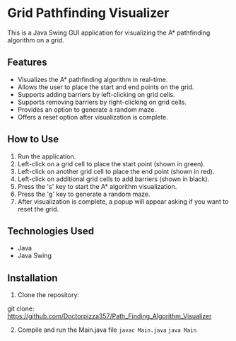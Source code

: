 # Grid Pathfinding Visualizer

This is a Java Swing GUI application for visualizing the A* pathfinding algorithm on a grid.

## Features

- Visualizes the A* pathfinding algorithm in real-time.
- Allows the user to place the start and end points on the grid.
- Supports adding barriers by left-clicking on grid cells.
- Supports removing barriers by right-clicking on grid cells.
- Provides an option to generate a random maze.
- Offers a reset option after visualization is complete.

## How to Use

1. Run the application.
2. Left-click on a grid cell to place the start point (shown in green).
3. Left-click on another grid cell to place the end point (shown in red).
4. Left-click on additional grid cells to add barriers (shown in black).
5. Press the 's' key to start the A* algorithm visualization.
6. Press the 'g' key to generate a random maze.
7. After visualization is complete, a popup will appear asking if you want to reset the grid.

## Technologies Used

- Java
- Java Swing

## Installation

1. Clone the repository:

git clone: https://github.com/Doctorpizza357/Path_Finding_Algorithm_Visualizer

2. Compile and run the Main.java file
`javac Main.java`
`java Main`

